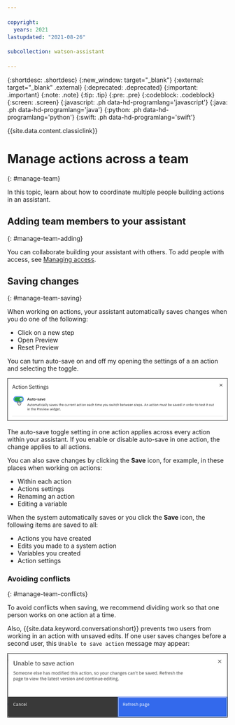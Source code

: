 ```yaml
---

copyright:
  years: 2021
lastupdated: "2021-08-26"

subcollection: watson-assistant

---
```


{:shortdesc: .shortdesc}
{:new_window: target="_blank"}
{:external: target="_blank" .external}
{:deprecated: .deprecated}
{:important: .important}
{:note: .note}
{:tip: .tip}
{:pre: .pre}
{:codeblock: .codeblock}
{:screen: .screen}
{:javascript: .ph data-hd-programlang='javascript'}
{:java: .ph data-hd-programlang='java'}
{:python: .ph data-hd-programlang='python'}
{:swift: .ph data-hd-programlang='swift'}

{{site.data.content.classiclink}}

# Manage actions across a team
{: #manage-team}

In this topic, learn about how to coordinate multiple people building actions in an assistant.

## Adding team members to your assistant
{: #manage-team-adding}

You can collaborate building your assistant with others. To add people with access, see [Managing access](/docs/watson-assistant?topic=watson-assistant-access-control).

## Saving changes
{: #manage-team-saving}

When working on actions, your assistant automatically saves changes when you do one of the following:

- Click on a new step
- Open Preview
- Reset Preview

You can turn auto-save on and off my opening the settings of a an action and selecting the toggle. 

![Auto-save](images/action-autosave.png)

The auto-save toggle setting in one action applies across every action within your assistant. If you enable or disable auto-save in one action, the change applies to all actions.

You can also save changes by clicking the **Save** icon, for example, in these places when working on actions:

- Within each action
- Actions settings
- Renaming an action
- Editing a variable

When the system automatically saves or you click the **Save** icon, the following items are saved to all:
- Actions you have created
- Edits you made to a system action
- Variables you created
- Action settings

### Avoiding conflicts
{: #manage-team-conflicts}

To avoid conflicts when saving, we recommend dividing work so that one person works on one action at a time.

Also, {{site.data.keyword.conversationshort}} prevents two users from working in an action with unsaved edits. If one user saves changes before a second user, this `Unable to save action` message may appear:

![Unable to save action](images/manage-team-unable-to-save.png)

<!--## Hide in-progress work before publishing
{: #manage-team-hide-work}-->

<!--## Moving a group of actions from one assistant to another
{: #manage-team-moving-actions}

This will be via JSON import/export on the settings page.-->


